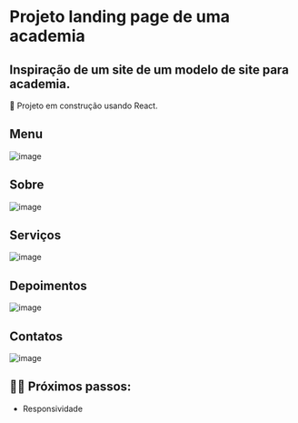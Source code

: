 # Projeto landing page de uma academia
## Inspiração de um site de um modelo de site para academia.

🚧 Projeto em construção usando React.

## Menu
![image](https://github.com/KarlaRoberta/projeto-academia/assets/96659292/d4ecef3a-d3fc-43af-ba40-2f3a8d0e80ec)

## Sobre
![image](https://github.com/KarlaRoberta/projeto-academia/assets/96659292/1afe9e54-cc83-4539-88f5-6f18e0c1b4c2)

## Serviços
![image](https://github.com/KarlaRoberta/projeto-academia/assets/96659292/e42086bb-1bab-4cef-8f45-ec2897f1acea)

## Depoimentos
![image](https://github.com/KarlaRoberta/projeto-academia/assets/96659292/41ecdef0-2d5f-4c18-8861-4de413b88c9a)

## Contatos
![image](https://github.com/KarlaRoberta/projeto-academia/assets/96659292/424d4353-888e-4adb-9f04-dcfb9da716e7)


## 👩‍💻 Próximos passos:
- Responsividade

